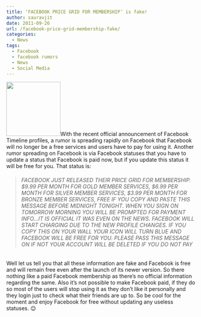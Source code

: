 ```yaml
---
title: ‘FACEBOOK PRICE GRID FOR MEMBERSHIP’ is fake!
author: sauravjit
date: 2011-09-26
url: /facebook-price-grid-membership-fake/
categories:
  - News
tags:
  - Facebook
  - facebook rumors
  - News
  - Social Media
---
```

<img class="alignleft size-full wp-image-45704" title="677166248" src="http://cdn.devilsworkshop.org/files/2011/09/677166248.png" alt="" width="143" height="143" />With the recent official announcement of Facebook Timeline profiles, a rumor is spreading rapidly on Facebook that Facebook will no longer be a free services and users have to pay for using it. Another rumor spreading on Facebook is via Facebook statuses that you have to update a status that Facebook is paid now, but if you update this status it will be free for you. That status is:

> <h6 data-ft="{&quot;type&quot;:1}">
>   FACEBOOK JUST RELEASED THEIR PRICE GRID FOR MEMBERSHIP. $9.99 PER MONTH FOR GOLD MEMBER SERVICES, $6.99 PER MONTH FOR SILVER MEMBER SERVICES, $3.99 PER MONTH FOR BRONZE MEMBER SERVICES, FREE IF YOU COPY AND PASTE THIS MESSAGE BEFORE MIDNIGHT TONIGHT. WHEN YOU SIGN ON TOMORROW MORNING YOU WILL BE PROMPTED FOR PAYMENT INFO&#8230;IT IS OFFICIAL IT WAS EVEN ON THE NEWS. FACEBOOK WILL START CHARGING DUE TO THE NEW PROFILE CHANGES. IF YOU COPY THIS ON YOUR WALL YOUR ICON WILL TURN BLUE AND FACEBOOK WILL BE FREE FOR YOU. PLEASE PASS THIS MESSAGE ON IF NOT YOUR ACCOUNT WILL BE DELETED IF YOU DO NOT PAY
> </h6>

Well let us tell you that all these information are fake and Facebook is free and will remain free even after the launch of its newer version. So there nothing like a paid Facebook membership as there&#8217;s no official information regarding the same. Also it&#8217;s not possible to make Facebook paid, if they do so most of the users will stop using it as they don&#8217;t like it personally and they login just to check what their friends are up to. So be cool for the moment and enjoy Facebook for free without updating any useless statuses. 😉
